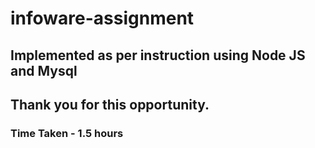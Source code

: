# infoware-assignment
## Implemented as per instruction using Node JS and Mysql 
## Thank you for this opportunity.
### Time Taken - 1.5 hours
